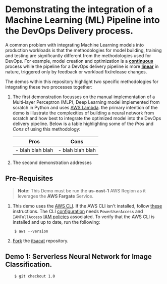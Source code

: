 # Demonstrating the integration of a Machine Learning (ML) Pipeline into the DevOps Delivery process.
A common problem with integrating Machine Learning models into production workloads is that the methodologies for model building, training and testing are significantly different from the methodologies used for DevOps. For example, model creation and optimization is a [__continuous__](https://docs.aws.amazon.com/sagemaker/latest/dg/how-it-works-mlconcepts.html) process while the pipeline for a DevOps delivery pipeline is more [__linear__](https://devops360.wordpress.com/2016/09/14/what-is-a-devops-engineer/) in nature, triggered only by feedback or workload fix/release changes.

The demos within this repository highlight two specific methodologies for integrating these two processes together:
1. The first demonstration focusses on the manual implementation of a Multi-layer Perceptron (MLP), Deep Learning model implemented from scratch in Python and uses [AWS Lambda](https://aws.amazon.com/lambda/?sc_channel=PS&sc_campaign=pac_ps_q4&sc_publisher=google&sc_medium=lambda_b_pac_search&sc_content=lambda_e&sc_detail=aws%20lambda&sc_category=lambda&sc_segment=webp&sc_matchtype=e&sc_country=US&sc_geo=namer&sc_outcome=pac&s_kwcid=AL!4422!3!243293321733!e!!g!!aws%20lambda&ef_id=WL2I0wAAAIRC8xLB:20180418165911:s.). the primary intention of the demo is illustrate the complexities of building a neural network from scratch and how best to integrate the optimized model into the DevOps delivery pipeline. Below is a table highlighting some of the *Pros* and *Cons* of using this methodology:

    | Pros | Cons |
    | --- | ---|
    | - blah blah blah | - blah blah blah |

2. The second demonstration addresses

## Pre-Requisites
>**Note:** This Demo must be run the **us-east-1** AWS Region as it leverages the **AWS Fargate** Service.

1. This demo uses the [AWS CLI](http://docs.aws.amazon.com/cli/latest/userguide/cli-chap-welcome.html). If the AWS CLI isn't installed,  follow [these](http://docs.aws.amazon.com/cli/latest/userguide/installing.html) instructions. The CLI [configuration](http://docs.aws.amazon.com/cli/latest/userguide/cli-chap-getting-started.html) needs `PowerUserAccess` and `IAMFullAccess` [IAM policies](http://docs.aws.amazon.com/IAM/latest/UserGuide/access_policies.html) associated. To verify that the AWS CLI is installed and up to date, run the following:

```console
    $ aws --version
```
2. [Fork](https://help.github.com/articles/fork-a-repo/) the [itsacat](https://github.com/darkreapyre/itsacat) repository.


## Demo 1: Serverless Neural Network for Image Classification.

```console
    $ git checkout 1.0
```
